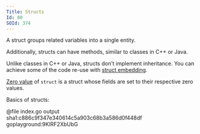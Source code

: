 ```yaml
---
Title: Structs
Id: 80
SOId: 374
---
```


A struct groups related variables into a single entity.

Additionally, structs can have methods, similar to classes in C++ or Java.

Unlike classes in C++ or Java, structs don't implement inheritance. You can achieve some of the code re-use with [struct embedding](84).

[Zero value](29) of `struct` is a struct whose fields are set to their respective zero values.

Basics of structs:

@file index.go output sha1:c886c9f347e340614c5a903c68b3a586d0f448df goplayground:9KlRF2XbUbG
